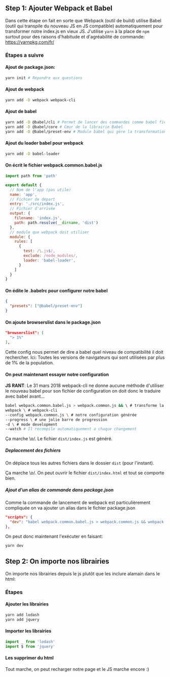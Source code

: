 ## Step 1: Ajouter Webpack et Babel

Dans cette étape on fait en sorte que Webpack (outil de build) utilise Babel (outil qui transpile du nouveau JS en JS compatible) automatiquement pour transformer notre index.js en vieux JS. J'utilise `yarn` à la place de `npm` surtout pour des raisons d'habitude et d'agréabilité de commande: https://yarnpkg.com/fr/

### Étapes a suivre

#### Ajout de package.json:
```bash
yarn init # Répondre aux questions
```

#### Ajout de webpack
```bash
yarn add -D webpack webpack-cli
```

#### Ajout de babel
```bash
yarn add -D @babel/cli # Permet de lancer des commandes comme babel fichier_en_nouveau.js
yarn add -D @babel/core # Cœur de la librairie Babel
yarn add -D @babel/preset-env # Module babel qui gère la transformation ES2015 > JS compatible
```

#### Ajout du loader babel pour webpack
```bash
yarn add -D babel-loader
```

#### On écrit le fichier webpack.common.babel.js

```js
import path from 'path'

export default {
  // Nom de l'app (pas utile)
  name: 'app',
  // Fichier de départ
  entry: './src/index.js',
  // Fichier d'arrivée
  output: {
    filename: 'index.js',
    path: path.resolve(__dirname, 'dist')
  },
  // module que webpack doit utiliser
  module: {
    rules: [
      {
        test: /\.js$/,
        exclude: /node_modules/,
        loader: 'babel-loader',
      }
    ]
  }
}
```

#### On édite le .babelrc pour configurer notre babel
```json
{
  "presets": ["@babel/preset-env"]
}
```

#### On ajoute browserslist dans le package.json
```json
"browserslist": [
  "> 1%"
],
```
Cette config nous permet de dire a babel quel niveau de compatibilité il doit rechercher.
Ici: Toutes les versions de navigateurs qui sont utilisées par plus de 1% de la population.

#### On peut maintenant essayer notre configuration

**JS RANT**: Le 31 mars 2018 webpack-cli ne donne aucune méthode d'utiliser le nouveau babel pour son fichier de configuration on doit donc le traduire avec babel avant…

```bash
babel webpack.common.babel.js > webpack.common.js && \ # transforme la configuration grace a babel
webpack \ # webpack-cli
--config webpack.common.js \ # notre configuration générée
--progress \ # une jolie barre de progression
-d \ # mode development
--watch # Il recompile automatiquement a chaque changement
```

Ça marche \o/. Le fichier `dist/index.js` est généré.

##### Deplacement des fichiers

On déplace tous les autres fichiers dans le dossier `dist` (pour l'instant).

Ça marche \o/. On peut ouvrir le fichier `dist/index.html` et tout se comporte bien.

##### Ajout d'un alias de commande dans package.json

Comme la commande de lancement de webpack est particulièrement compliquée on va ajouter un alias dans le fichier package.json

```json
"scripts": {
  "dev": "babel webpack.common.babel.js > webpack.common.js && webpack --config webpack.common.js --progress -d --watch"
},
```

On peut donc maintenant l'exécuter en faisant:

```bash
yarn dev
```

## Step 2: On importe nos librairies

On importe nos librairies depuis le js plutôt que les inclure alamain dans le html:

### Étapes

#### Ajouter les librairies
```bash
yarn add lodash
yarn add jquery
```

#### Importer les librairies
```js index.js
import _ from 'lodash'
import $ from 'jquery'
```

#### Les supprimer du html

Tout marche, on peut recharger notre page et le JS marche encore :)
